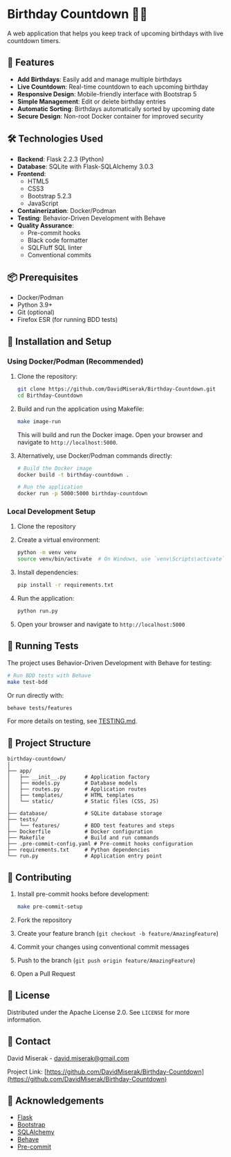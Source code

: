 # Birthday Countdown 🎂⏰

A web application that helps you keep track of upcoming birthdays with live countdown timers.

## 🌟 Features

- **Add Birthdays**: Easily add and manage multiple birthdays
- **Live Countdown**: Real-time countdown to each upcoming birthday
- **Responsive Design**: Mobile-friendly interface with Bootstrap 5
- **Simple Management**: Edit or delete birthday entries
- **Automatic Sorting**: Birthdays automatically sorted by upcoming date
- **Secure Design**: Non-root Docker container for improved security

## 🛠️ Technologies Used

- **Backend**: Flask 2.2.3 (Python)
- **Database**: SQLite with Flask-SQLAlchemy 3.0.3
- **Frontend**:
  - HTML5
  - CSS3
  - Bootstrap 5.2.3
  - JavaScript
- **Containerization**: Docker/Podman
- **Testing**: Behavior-Driven Development with Behave
- **Quality Assurance**:
  - Pre-commit hooks
  - Black code formatter
  - SQLFluff SQL linter
  - Conventional commits

## 📦 Prerequisites

- Docker/Podman
- Python 3.9+
- Git (optional)
- Firefox ESR (for running BDD tests)

## 🚀 Installation and Setup

### Using Docker/Podman (Recommended)

1. Clone the repository:
   ```bash
   git clone https://github.com/DavidMiserak/Birthday-Countdown.git
   cd Birthday-Countdown
   ```

2. Build and run the application using Makefile:
   ```bash
   make image-run
   ```
   This will build and run the Docker image. Open your browser and navigate to `http://localhost:5000`.

3. Alternatively, use Docker/Podman commands directly:
   ```bash
   # Build the Docker image
   docker build -t birthday-countdown .

   # Run the application
   docker run -p 5000:5000 birthday-countdown
   ```

### Local Development Setup

1. Clone the repository
2. Create a virtual environment:
   ```bash
   python -m venv venv
   source venv/bin/activate  # On Windows, use `venv\Scripts\activate`
   ```

3. Install dependencies:
   ```bash
   pip install -r requirements.txt
   ```

4. Run the application:
   ```bash
   python run.py
   ```

5. Open your browser and navigate to `http://localhost:5000`

## 🧪 Running Tests

The project uses Behavior-Driven Development with Behave for testing:

```bash
# Run BDD tests with Behave
make test-bdd
```

Or run directly with:

```bash
behave tests/features
```

For more details on testing, see [TESTING.md](TESTING.md).

## 🔧 Project Structure

```
birthday-countdown/
│
├── app/
│   ├── __init__.py      # Application factory
│   ├── models.py        # Database models
│   ├── routes.py        # Application routes
│   ├── templates/       # HTML templates
│   └── static/          # Static files (CSS, JS)
│
├── database/            # SQLite database storage
├── tests/
│   └── features/        # BDD test features and steps
├── Dockerfile           # Docker configuration
├── Makefile             # Build and run commands
├── .pre-commit-config.yaml # Pre-commit hooks configuration
├── requirements.txt     # Python dependencies
└── run.py               # Application entry point
```

## 🤝 Contributing

1. Install pre-commit hooks before development:
   ```bash
   make pre-commit-setup
   ```

2. Fork the repository
3. Create your feature branch (`git checkout -b feature/AmazingFeature`)
4. Commit your changes using conventional commit messages
5. Push to the branch (`git push origin feature/AmazingFeature`)
6. Open a Pull Request

## 📄 License

Distributed under the Apache License 2.0. See `LICENSE` for more information.

## 📧 Contact

David Miserak - david.miserak@gmail.com

Project Link: [https://github.com/DavidMiserak/Birthday-Countdown](https://github.com/DavidMiserak/Birthday-Countdown)

## 🙏 Acknowledgements

- [Flask](https://flask.palletsprojects.com/)
- [Bootstrap](https://getbootstrap.com/)
- [SQLAlchemy](https://www.sqlalchemy.org/)
- [Behave](https://behave.readthedocs.io/)
- [Pre-commit](https://pre-commit.com/)

